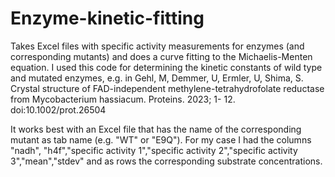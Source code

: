 # Enzyme-kinetic-fitting
Takes Excel files with specific activity measurements for enzymes (and corresponding mutants) and does a curve fitting to the Michaelis-Menten equation. I used this code for determining the kinetic constants of wild type and mutated enzymes, e.g. in  Gehl, M, Demmer, U, Ermler, U, Shima, S. Crystal structure of FAD-independent methylene-tetrahydrofolate reductase from Mycobacterium hassiacum. Proteins. 2023; 1- 12. doi:10.1002/prot.26504

It works best with an Excel file that has the name of the corresponding mutant as tab name (e.g. "WT" or "E9Q"). For my case I had the columns "nadh", "h4f","specific activity 1","specific activity 2","specific activity 3","mean","stdev" and as rows the corresponding substrate concentrations.

